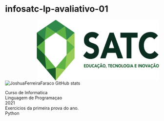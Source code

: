 # infosatc-lp-avaliativo-01
 <center><img align="right" width="400" height="200" src="Logo.png"></center>


 ![JoshuaFerreiraFaraco GitHub stats](https://github-readme-stats.vercel.app/api?username=JoshuaFerreiraFaraco&show_icons=true&theme=dark)

Curso de Informatica
<br>
Linguagem de Programaçao
<br>
2021
<br>
Exercicios da primeira prova do ano.
<br>
Python


